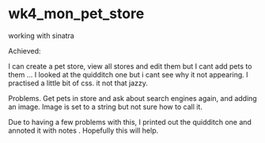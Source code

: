 # wk4_mon_pet_store
working with sinatra


Achieved:

I can create a pet store, view all stores and edit them but I cant add pets to them ... 
I looked at the quidditch one but i cant see why it not appearing. 
I practised a little bit of css. it not that jazzy.

Problems.
Get pets in store and ask about search engines again, and adding an image. 
Image is set to a string but not sure how to call it. 

Due to having a few problems with this, I printed out the quidditch one and annoted it with notes . Hopefully this will help.
